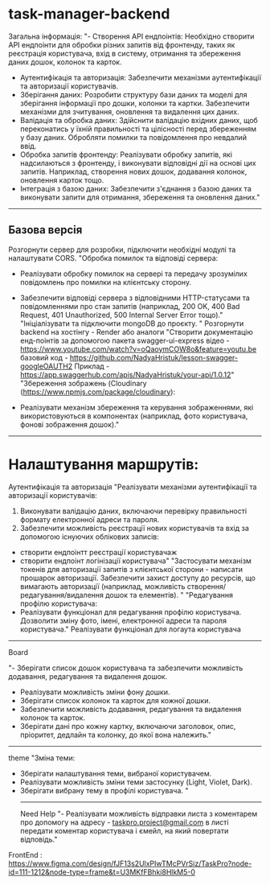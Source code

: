 # task-manager-backend

Загальна інформація:
"- Створення API ендпоінтів: Необхідно створити API ендпоінти для обробки різних запитів від фронтенду, таких як реєстрація користувача, вхід в систему, отримання та збереження даних дошок, колонок та карток.

- Аутентифікація та авторизація: Забезпечити механізми аутентифікації та авторизації користувачів.
- Зберігання даних: Розробити структуру бази даних та моделі для зберігання інформації про дошки, колонки та картки. Забезпечити механізми для зчитування, оновлення та видалення цих даних.
- Валідація та обробка даних: Здійснити валідацію вхідних даних, щоб переконатись у їхній правильності та цілісності перед збереженням у базу даних. Обробляти помилки та повідомлення про невдалий ввід.
- Обробка запитів фронтенду: Реалізувати обробку запитів, які надсилаються з фронтенду, і виконувати відповідні дії на основі цих запитів. Наприклад, створення нових дошок, додавання колонок, оновлення карток тощо.
- Інтеграція з базою даних: Забезпечити з'єднання з базою даних та виконувати запити для отримання, збереження та оновлення даних."

---

## Базова версія

Розгорнути сервер для розробки, підключити необхідні модулі та налаштувати CORS.
"Обробка помилок та відповіді сервера:

- Реалізувати обробку помилок на сервері та передачу зрозумілих повідомлень про помилки на клієнтську сторону.
- Забезпечити відповіді сервера з відповідними HTTP-статусами та повідомленнями про стан запитів (наприклад, 200 OK, 400 Bad Request, 401 Unauthorized, 500 Internal Server Error тощо)."
  "Ініціалізувати та підключити mongoDB до проєкту.
  "
  Розгорнути backend на хостінгу - Render або аналоги
  "Створити документацію енд-поінтів за допомогою пакета swagger-ui-express
  відео - https://www.youtube.com/watch?v=oQaoymCOW8o&feature=youtu.be
  базовий код - https://github.com/NadyaHristuk/lesson-swagger-googleOAUTH2
  Приклад - https://app.swaggerhub.com/apis/NadyaHristuk/your-api/1.0.12"
  "Збереження зображень (Cloudinary (https://www.npmjs.com/package/cloudinary):

- Реалізувати механізм збереження та керування зображеннями, які використовуються в компонентах (наприклад, фото користувача, фонові зображення дошок)."

---

# Налаштування маршрутів:

Аутентифікація та авторизація
"Реалізувати механізми аутентифікації та авторизації користувачів:

1. Виконувати валідацію даних, включаючи перевірку правильності формату електронної адреси та пароля.
2. Забезпечити можливість реєстрації нових користувачів та вхід за допомогою існуючих облікових записів:

- створити ендпоінтт реєстрації користувачаж
- створити ендпоінт логінізації користувача"
  "Застосувати механізм токенів для авторизації запитів з клієнтської сторони - написати прошарок авторизації.
  Забезпечити захист доступу до ресурсів, що вимагають авторизації (наприклад, можливість створення/редагування/видалення дошок та елементів). "
  "Редагування профілю користувача:
- Реалізувати функціонал для редагування профілю користувача. Дозволити зміну фото, імені, електронної адреси та пароля користувача."
  Реалізувати функціонал для логаута користувача

---

Board

"- Зберігати список дошок користувача та забезпечити можливість додавання, редагування та видалення дошок.

- Реалізувати можливість зміни фону дошки.
- Зберігати список колонок та карток для кожної дошки.
- Забезпечити можливість додавання, редагування та видалення колонок та карток.
- Зберігати дані про кожну картку, включаючи заголовок, опис, пріоритет, дедлайн та колонку, до якої вона належить."

---

theme
"Зміна теми:

- Зберігати налаштування теми, вибраної користувачем.
- Реалізувати можливість зміни теми застосунку (Light, Violet, Dark).
- Зберігати вибрану тему в профілі користувача.
  "
  ***
  Need Help
  "- Реалізувати можливість відправки листа з коментарем про допомогу на адресу - taskpro.project@gmail.com
  в листі передати коментар користувача і ємейл, на який повертати відповідь."

FrontEnd :
https://www.figma.com/design/fJF13s2UlxPIwTMcPVrSiz/TaskPro?node-id=111-1212&node-type=frame&t=U3MKfFBhki8HlkM5-0

